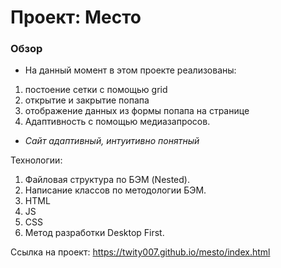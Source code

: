 # Проект: Место

### Обзор

* На данный момент в этом проекте реализованы:
1. постоение сетки с помощью grid
2. открытие и закрытие попапа
3. отображение данных из формы попапа на странице
4. Адаптивность с помощью медиазапросов.



* _Сайт адаптивный, интуитивно понятный_


Технологии:
1. Файловая структура по БЭМ (Nested).
2. Написание классов по методологии БЭМ.
3. HTML
4. JS
5. CSS
6. Метод разработки Desktop First.



Ссылка на проект: https://twity007.github.io/mesto/index.html
